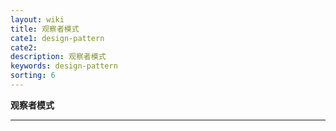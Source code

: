 ```yaml
---
layout: wiki
title: 观察者模式
cate1: design-pattern
cate2: 
description: 观察者模式
keywords: design-pattern
sorting: 6
---
```


**观察者模式**

------





